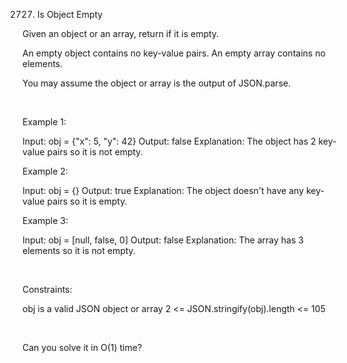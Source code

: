2727. Is Object Empty

Given an object or an array, return if it is empty.

An empty object contains no key-value pairs.
An empty array contains no elements.

You may assume the object or array is the output of JSON.parse.

 

Example 1:

Input: obj = {"x": 5, "y": 42}
Output: false
Explanation: The object has 2 key-value pairs so it is not empty.


Example 2:

Input: obj = {}
Output: true
Explanation: The object doesn't have any key-value pairs so it is empty.


Example 3:

Input: obj = [null, false, 0]
Output: false
Explanation: The array has 3 elements so it is not empty.


 

Constraints:

obj is a valid JSON object or array
2 <= JSON.stringify(obj).length <= 105

 

Can you solve it in O(1) time?